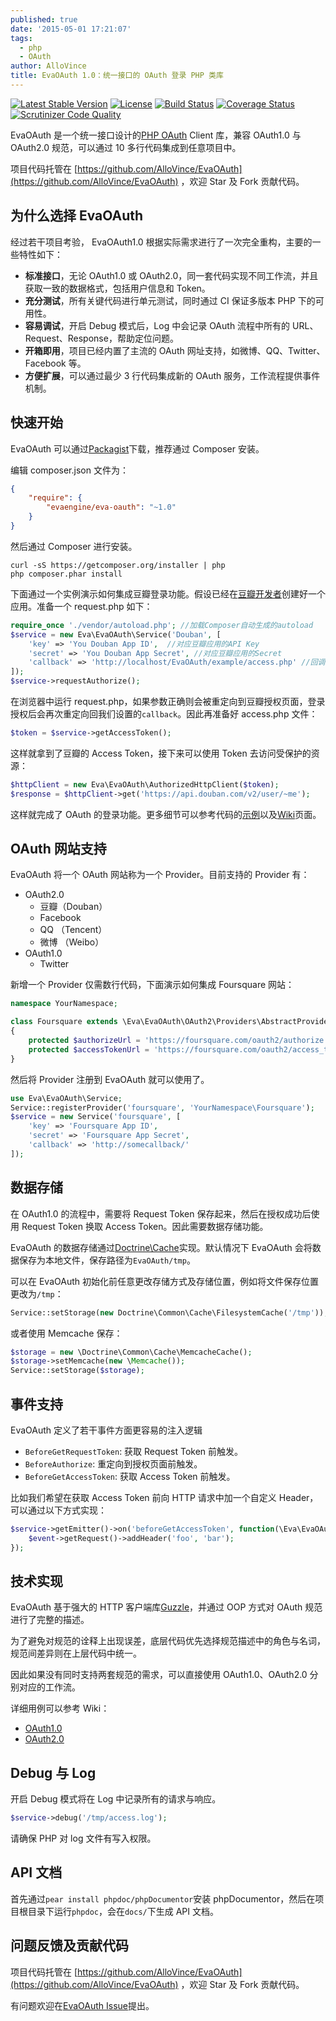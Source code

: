 ```yaml
---
published: true
date: '2015-05-01 17:21:07'
tags:
  - php
  - OAuth
author: AlloVince
title: EvaOAuth 1.0：统一接口的 OAuth 登录 PHP 类库
---
```


[![Latest Stable Version](https://poser.pugx.org/evaengine/eva-oauth/v/stable.svg)](https://packagist.org/packages/evaengine/eva-oauth)
[![License](https://poser.pugx.org/evaengine/eva-oauth/license.svg)](https://packagist.org/packages/evaengine/eva-oauth)
[![Build Status](https://travis-ci.org/AlloVince/EvaOAuth.svg?branch=feature%2Frefactoring)](https://travis-ci.org/AlloVince/EvaOAuth)
[![Coverage Status](https://coveralls.io/repos/AlloVince/EvaOAuth/badge.svg?branch=master)](https://coveralls.io/r/AlloVince/EvaOAuth?branch=master)
[![Scrutinizer Code Quality](https://scrutinizer-ci.com/g/AlloVince/EvaOAuth/badges/quality-score.png?b=master)](https://scrutinizer-ci.com/g/AlloVince/EvaOAuth/?branch=master)

EvaOAuth 是一个统一接口设计的[PHP OAuth](http://avnpc.com/pages/evaoauth) Client 库，兼容 OAuth1.0 与 OAuth2.0 规范，可以通过 10 多行代码集成到任意项目中。

项目代码托管在 [https://github.com/AlloVince/EvaOAuth](https://github.com/AlloVince/EvaOAuth) ，欢迎 Star 及 Fork 贡献代码。

## 为什么选择 EvaOAuth 

经过若干项目考验， EvaOAuth1.0 根据实际需求进行了一次完全重构，主要的一些特性如下：

- **标准接口**，无论 OAuth1.0 或 OAuth2.0，同一套代码实现不同工作流，并且获取一致的数据格式，包括用户信息和 Token。  
- **充分测试**，所有关键代码进行单元测试，同时通过 CI 保证多版本 PHP 下的可用性。 
- **容易调试**，开启 Debug 模式后，Log 中会记录 OAuth 流程中所有的 URL、Request、Response，帮助定位问题。
- **开箱即用**，项目已经内置了主流的 OAuth 网址支持，如微博、QQ、Twitter、Facebook 等。
- **方便扩展**，可以通过最少 3 行代码集成新的 OAuth 服务，工作流程提供事件机制。 

## 快速开始

EvaOAuth 可以通过[Packagist](https://packagist.org/packages/evaengine/eva-oauth)下载，推荐通过 Composer 安装。

编辑 composer.json 文件为：

``` json
{
    "require": {
        "evaengine/eva-oauth": "~1.0"
    }
}
```

然后通过 Composer 进行安装。

``` shell
curl -sS https://getcomposer.org/installer | php
php composer.phar install
```

下面通过一个实例演示如何集成豆瓣登录功能。假设已经在[豆瓣开发者](http://developers.douban.com)创建好一个应用。准备一个 request.php 如下：

``` php
require_once './vendor/autoload.php'; //加载Composer自动生成的autoload
$service = new Eva\EvaOAuth\Service('Douban', [
    'key' => 'You Douban App ID',  //对应豆瓣应用的API Key
    'secret' => 'You Douban App Secret', //对应豆瓣应用的Secret
    'callback' => 'http://localhost/EvaOAuth/example/access.php' //回调地址
]);
$service->requestAuthorize();
```

在浏览器中运行 request.php，如果参数正确则会被重定向到豆瓣授权页面，登录授权后会再次重定向回我们设置的`callback`。因此再准备好 access.php 文件：

``` php
$token = $service->getAccessToken();
```

这样就拿到了豆瓣的 Access Token，接下来可以使用 Token 去访问受保护的资源：

``` php
$httpClient = new Eva\EvaOAuth\AuthorizedHttpClient($token);
$response = $httpClient->get('https://api.douban.com/v2/user/~me');
```
 
这样就完成了 OAuth 的登录功能。更多细节可以参考代码的[示例](https://github.com/AlloVince/EvaOAuth/tree/master/examples)以及[Wiki](https://github.com/AlloVince/EvaOAuth/wiki)页面。

## OAuth 网站支持

EvaOAuth 将一个 OAuth 网站称为一个 Provider。目前支持的 Provider 有：

- OAuth2.0
  - 豆瓣（Douban）
  - Facebook
  - QQ （Tencent）
  - 微博 （Weibo）
- OAuth1.0
  - Twitter
  
新增一个 Provider 仅需数行代码，下面演示如何集成 Foursquare 网站：


``` php
namespace YourNamespace;

class Foursquare extends \Eva\EvaOAuth\OAuth2\Providers\AbstractProvider
{
    protected $authorizeUrl = 'https://foursquare.com/oauth2/authorize';
    protected $accessTokenUrl = 'https://foursquare.com/oauth2/access_token';
}
```

然后将 Provider 注册到 EvaOAuth 就可以使用了。

``` php
use Eva\EvaOAuth\Service;
Service::registerProvider('foursquare', 'YourNamespace\Foursquare');
$service = new Service('foursquare', [
    'key' => 'Foursquare App ID',
    'secret' => 'Foursquare App Secret',
    'callback' => 'http://somecallback/'
]);
```

## 数据存储

在 OAuth1.0 的流程中，需要将 Request Token 保存起来，然后在授权成功后使用 Request Token 换取 Access Token。因此需要数据存储功能。

EvaOAuth 的数据存储通过[Doctrine\Cache](https://github.com/doctrine/cache)实现。默认情况下 EvaOAuth 会将数据保存为本地文件，保存路径为`EvaOAuth/tmp`。

可以在 EvaOAuth 初始化前任意更改存储方式及存储位置，例如将文件保存位置更改为`/tmp`：

``` php
Service::setStorage(new Doctrine\Common\Cache\FilesystemCache('/tmp'));
```

或者使用 Memcache 保存：

``` php
$storage = new \Doctrine\Common\Cache\MemcacheCache();
$storage->setMemcache(new \Memcache());
Service::setStorage($storage);
```

## 事件支持

EvaOAuth 定义了若干事件方面更容易的注入逻辑

- `BeforeGetRequestToken`: 获取 Request Token 前触发。
- `BeforeAuthorize`: 重定向到授权页面前触发。
- `BeforeGetAccessToken`: 获取 Access Token 前触发。

比如我们希望在获取 Access Token 前向 HTTP 请求中加一个自定义 Header，可以通过以下方式实现：

``` php
$service->getEmitter()->on('beforeGetAccessToken', function(\Eva\EvaOAuth\Events\BeforeGetAccessToken $event) {
    $event->getRequest()->addHeader('foo', 'bar');
});
```

## 技术实现

EvaOAuth 基于强大的 HTTP 客户端库[Guzzle](https://github.com/guzzle/guzzle)，并通过 OOP 方式对 OAuth 规范进行了完整的描述。

为了避免对规范的诠释上出现误差，底层代码优先选择规范描述中的角色与名词，规范间差异则在上层代码中统一。

因此如果没有同时支持两套规范的需求，可以直接使用 OAuth1.0、OAuth2.0 分别对应的工作流。

详细用例可以参考 Wiki：
 
- [OAuth1.0](https://github.com/AlloVince/EvaOAuth/wiki/OAuth1.0-Specification-Implementation)
- [OAuth2.0](https://github.com/AlloVince/EvaOAuth/wiki/OAuth2.0-Specification-Implementation)

## Debug 与 Log

开启 Debug 模式将在 Log 中记录所有的请求与响应。

``` php
$service->debug('/tmp/access.log');
```

请确保 PHP 对 log 文件有写入权限。

## API 文档

首先通过`pear install phpdoc/phpDocumentor`安装 phpDocumentor，然后在项目根目录下运行`phpdoc`，会在`docs/`下生成 API 文档。

## 问题反馈及贡献代码

项目代码托管在 [https://github.com/AlloVince/EvaOAuth](https://github.com/AlloVince/EvaOAuth) ，欢迎 Star 及 Fork 贡献代码。

有问题欢迎在[EvaOAuth Issue](https://github.com/AlloVince/EvaOAuth/issues)提出。



